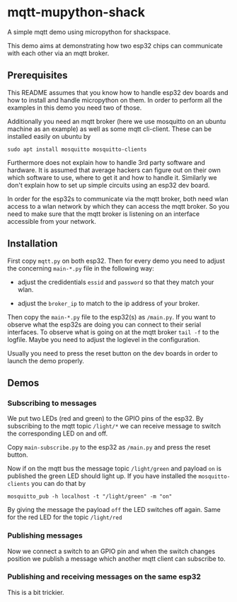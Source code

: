# mqtt-mupython-shack
A simple mqtt demo using micropython for shackspace.

This demo aims at demonstrating how two esp32 chips can communicate with each
other via an mqtt broker.


## Prerequisites

This README assumes that you know how to handle esp32 dev boards and how to
install and handle micropython on them. In order to perform all the examples in
this demo you need two of those.

Additionally you need an mqtt broker (here we use mosquitto on an ubuntu machine as an
example) as well as some mqtt cli-client. These can be installed easily on
ubuntu by
```
sudo apt install mosquitto mosquitto-clients
```

Furthermore does not explain how to handle 3rd party software and hardware. It
is assumed that average hackers can figure out on their own which software to
use, where to get it and how to handle it. Similarly we don't explain how to
set up simple circuits using an esp32 dev board.

In order for the esp32s to communicate via the mqtt broker, both need wlan
access to a wlan network by which they can access the mqtt broker. So you need
to make sure that the mqtt broker is listening on an interface accessible from
your network.

## Installation

First copy `mqtt.py` on both esp32. Then for every demo you need to adjust the
concerning `main-*.py` file in the following way:


* adjust the credidentials `essid` and `password` so that they match your wlan.

* adjust the `broker_ip` to match to the ip address of your broker.


Then copy the `main-*.py` file to the esp32(s) as `/main.py`. If you want to
observe what the esp32s are doing you can connect to their serial
interfaces. To observe what is going on at the mqtt broker `tail -f` to the
logfile. Maybe you need to adjust the loglevel in the configuration.

Usually you need to press the reset button on the dev boards in order to launch
the demo properly.


## Demos

### Subscribing to messages

We put two LEDs (red and green) to the GPIO pins of the esp32. By subscribing
to the mqtt topic `/light/*` we can receive message to switch the corresponding
LED on and off.

Copy `main-subscribe.py` to the esp32 as `/main.py` and press the reset button.

Now if on the mqtt bus the message topic `/light/green` and payload `on` is
published the green LED should light up. If you have installed the
`mosquitto-clients` you can do that by
```
mosquitto_pub -h localhost -t "/light/green" -m "on"
```

By giving the message the payload `off` the LED switches off again. Same for
the red LED for the topic `/light/red`


### Publishing messages

Now we connect a switch to an GPIO pin and when the switch changes position we
publish a message which another mqtt client can subscribe to.


### Publishing and receiving messages on the same esp32

This is a bit trickier.

